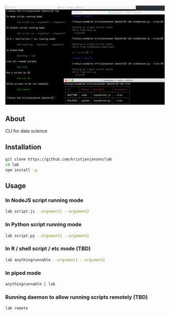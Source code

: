 ![](./screenshot.png)

## About

CLI for data science

## Installation

```sh
git clone https://github.com/kristjanjansen/lab
cd lab
npm install -g
```

 ## Usage

### In NodeJS script running mode

```sh
lab script.js --argument1 --argument2
```

### In Python script running mode

```sh
lab script.py --argument1 --argument2
```

### In R / shell script / etc mode (TBD)

```sh
lab anythingrunnable --argument1 --argument2
```

### In piped mode

```sh
anythingrunnable | lab
```

### Running daemon to allow running scripts remotely (TBD)

```
lab remote
```
